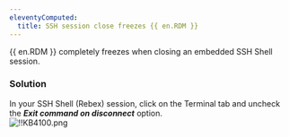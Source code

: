 ```yaml
---
eleventyComputed:
  title: SSH session close freezes {{ en.RDM }}
---
```

{{ en.RDM }} completely freezes when closing an embedded SSH Shell session.
### Solution
In your SSH Shell (Rebex) session, click on the Terminal tab and uncheck the ***Exit command on disconnect*** option.  
![!!KB4100.png](https://webdevolutions.azureedge.net/docs/en/kb/KB4100.png)
